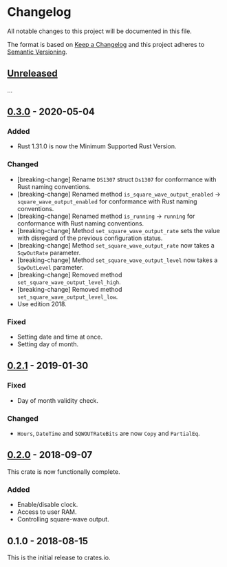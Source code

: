 # Changelog

All notable changes to this project will be documented in this file.

The format is based on [Keep a Changelog](http://keepachangelog.com/en/1.0.0/)
and this project adheres to [Semantic Versioning](http://semver.org/spec/v2.0.0.html).

## [Unreleased]

...

## [0.3.0] - 2020-05-04

### Added
- Rust 1.31.0 is now the Minimum Supported Rust Version.

### Changed
- [breaking-change] Rename `DS1307` struct `Ds1307` for conformance with Rust
  naming conventions.
- [breaking-change] Renamed method `is_square_wave_output_enabled` ->
  `square_wave_output_enabled` for conformance with Rust naming conventions.
- [breaking-change] Renamed method `is_running` -> `running` for conformance
  with Rust naming conventions.
- [breaking-change] Method `set_square_wave_output_rate` sets the value with
  disregard of the previous configuration status.
- [breaking-change] Method `set_square_wave_output_rate` now takes a
  `SqwOutRate` parameter.
- [breaking-change] Method `set_square_wave_output_level` now takes a
  `SqwOutLevel` parameter.
- [breaking-change] Removed method `set_square_wave_output_level_high`.
- [breaking-change] Removed method `set_square_wave_output_level_low`.
- Use edition 2018.

### Fixed
- Setting date and time at once.
- Setting day of month.

## [0.2.1] - 2019-01-30

### Fixed
- Day of month validity check.

### Changed
- `Hours`, `DateTime` and `SQWOUTRateBits` are now `Copy` and `PartialEq`.

## [0.2.0] - 2018-09-07

This crate is now functionally complete.

### Added
- Enable/disable clock.
- Access to user RAM.
- Controlling square-wave output.

## 0.1.0 - 2018-08-15

This is the initial release to crates.io.

[Unreleased]: https://github.com/eldruin/ds1307-rs/compare/v0.3.0...HEAD
[0.3.0]: https://github.com/eldruin/ds1307-rs/compare/v0.2.1...v0.3.0
[0.2.1]: https://github.com/eldruin/ds1307-rs/compare/v0.2.0...v0.2.1
[0.2.0]: https://github.com/eldruin/ds1307-rs/compare/v0.1.0...v0.2.0
